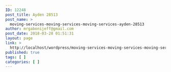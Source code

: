 ```yaml
---
ID: 12248
post_title: Ayden 28513
post_name: >
  moving-services-moving-services-moving-services-ayden-28513
author: mrgabonijeff@gmail.com
post_date: 2018-03-28 01:51:31
layout: page
link: >
  http://localhost/wordpress/moving-services-moving-services-moving-services-ayden-28513/
published: true
tags: [ ]
categories: [ ]
---
```


